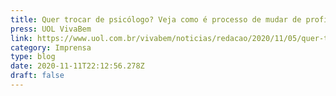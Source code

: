 ```yaml
---
title: Quer trocar de psicólogo? Veja como é processo de mudar de profissional
press: UOL VivaBem
link: https://www.uol.com.br/vivabem/noticias/redacao/2020/11/05/quer-trocar-de-psicologo-veja-como-mudar-de-profissional-sem-estresse.htm
category: Imprensa
type: blog
date: 2020-11-11T22:12:56.278Z
draft: false
---
```

